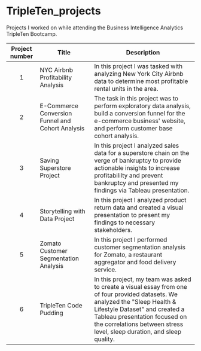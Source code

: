 # TripleTen_projects
Projects I worked on while attending the Business Intelligence Analytics TripleTen Bootcamp.


| Project number | Title | Description |
| :-----------: | ----------- |----------- |
| 1 | NYC Airbnb Profitability Analysis| In this project I was tasked with analyzing New York City Airbnb data to determine most profitable rental units in the area. | https://docs.google.com/spreadsheets/d/17gurMpwF3l9MIE5u3nWBZdXQ3r7lUNA9G5c7zqNTYK8/edit?usp=sharing |
| 2 | E-Commerce Conversion Funnel and Cohort Analysis| The task in this project was to perform exploratory data analysis, build a conversion funnel for the e-commerce business' website, and perform customer base cohort analysis. | https://docs.google.com/spreadsheets/d/1yj_NTStb3tRai9gbwBBGUuCkTAgdkZH0qB8cO-Qf_WE/edit?usp=sharing\ |
| 3 | Saving Superstore Project | In this project I analyzed sales data for a superstore chain on the verge of bankruptcy to provide actionable insights to increase profitabililty and prevent bankruptcy and presented my findings via Tableau presentation.| https://public.tableau.com/views/AndrewSelfProject1/MostandLeastProfitableSubcategories?:language=en-US&:sid=&:display_count=n&:origin=viz_share_link |
| 4 | Storytelling with Data Project | In this project I analyzed product return data and created a visual presentation to present my findings to necessary stakeholders. | https://public.tableau.com/views/StorytellingWithDataProject_17145220571480/ReturnAnalysisPresentation?:language=en-US&:sid=&:display_count=n&:origin=viz_share_link |
| 5 | Zomato Customer Segmentation Analysis | In this project I performed customer segmentation analysis for Zomato, a restaurant aggregator and food delivery service. | https://public.tableau.com/views/ZomatoCustomerAnalysisProject_17176374827050/MaritalStatusandFamilySizeData?:language=en-US&:sid=&:redirect=auth&:display_count=n&:origin=viz_share_link |
| 6 | TripleTen Code Pudding | In this project, my team was asked to create a visual essay from one of four provided datasets. We analyzed the "Sleep Health & Lifestyle Dataset" and created a Tableau presentation focused on the correlations between stress level, sleep duration, and sleep quality. | |
